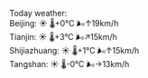 Today weather:  
Beijing: ☀️   🌡️+0°C 🌬️↑19km/h  
Tianjin: ☀️   🌡️+3°C 🌬️↗15km/h  
Shijiazhuang: ☀️   🌡️+1°C 🌬️↑15km/h  
Tangshan: ☀️   🌡️-0°C 🌬️→13km/h  

